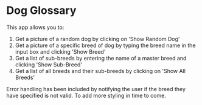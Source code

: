 # Dog Glossary

This app allows you to:

1. Get a picture of a random dog by clicking on 'Show Random Dog'
2. Get a picture of a specific breed of dog by typing the breed name in the input box and clicking 'Show Breed'
3. Get a list of sub-breeds by entering the name of a master breed and clicking 'Show Sub-Breed'
4. Get a list of all breeds and their sub-breeds by clicking on 'Show All Breeds'

Error handling has been included by notifying the user if the breed they have specified is not valid.
To add more styling in time to come.